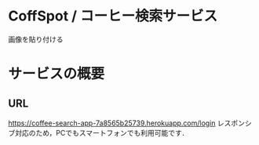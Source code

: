 # CoffSpot / コーヒー検索サービス

画像を貼り付ける

# サービスの概要

## URL
https://coffee-search-app-7a8565b25739.herokuapp.com/login 
レスポンシブ対応のため，PCでもスマートフォンでも利用可能です．

#
